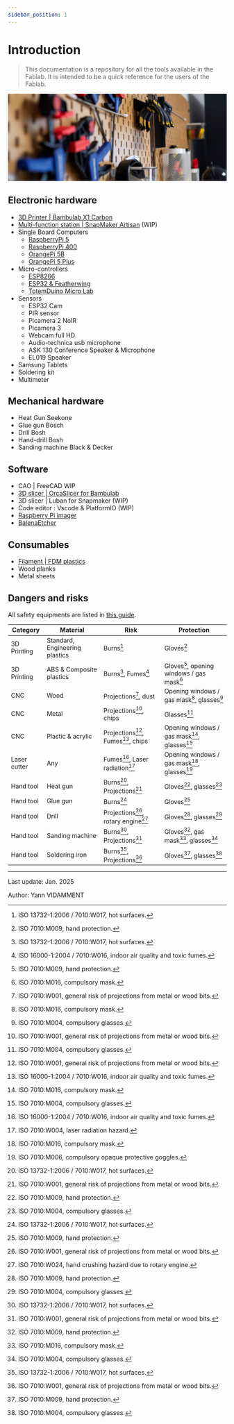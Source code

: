 ```yaml
---
sidebar_position: 1
---
```


# Introduction

> This documentation is a repository for all the tools available in the Fablab. It is intended to be a quick reference for the users of the Fablab.

![Tools](/assets/readme-1.png)

## Electronic hardware

- [3D Printer | Bambulab X1 Carbon](./tutorials/bambulab.md)
- [Multi-function station | SnapMaker Artisan](./tutorials/snapmaker.md) (WIP)
- Single Board Computers
  - [RaspberryPi 5](https://www.raspberrypi.com/products/raspberry-pi-5/)
  - [RaspberryPi 400](https://www.raspberrypi.com/products/raspberry-pi-400/)
  - [OrangePi 5B](http://www.orangepi.org/html/hardWare/computerAndMicrocontrollers/details/Orange-Pi-5B.html)
  - [OrangePi 5 Plus](http://www.orangepi.org/html/hardWare/computerAndMicrocontrollers/details/Orange-Pi-5-plus.html)
- Micro-controllers
  - [ESP8266](https://en.wikipedia.org/wiki/ESP8266)
  - [ESP32 & Featherwing](https://www.adafruit.com/product/4264)
  - [TotemDuino Micro Lab](https://totemmaker.net/product/totemduino-microlab/)
- Sensors
  - ESP32 Cam
  - PIR sensor
  - Picamera 2 NoIR
  - Picamera 3
  - Webcam full HD
  - Audio-technica usb microphone
  - ASK 130 Conference Speaker & Microphone
  - EL019 Speaker
- Samsung Tablets
- Soldering kit
- Multimeter

## Mechanical hardware

- Heat Gun Seekone
- Glue gun Bosch
- Drill Bosh
- Hand-drill Bosh
- Sanding machine Black & Decker

## Software

- CAO | FreeCAD WIP
- [3D slicer | OrcaSlicer for Bambulab](./tutorials/orcaslicer.md)
- 3D slicer | Luban for Snapmaker (WIP)
- Code editor : Vscode & PlatformIO (WIP)
- [Raspberry Pi imager](https://www.raspberrypi.com/software/)
- [BalenaEtcher](https://etcher.balena.io/)

## Consumables

- [Filament | FDM plastics](./tutorials/filament.md)
- Wood planks
- Metal sheets

## Dangers and risks

All safety equipments are listed in [this guide](./tutorials/equipements.md).

| Category     | Material                       | Risk                               | Protection                                  |
| ------------ | ------------------------------ | ---------------------------------- | ------------------------------------------- |
| 3D Printing  | Standard, Engineering plastics | Burns[^1]                          | Gloves[^2]                                  |
| 3D Printing  | ABS & Composite plastics       | Burns[^1], Fumes[^3]               | Gloves[^2], opening windows / gas mask[^4]  |
| CNC          | Wood                           | Projections[^5], dust              | Opening windows / gas mask[^4], glasses[^6] |
| CNC          | Metal                          | Projections[^5], chips             | Glasses[^6]                                 |
| CNC          | Plastic & acrylic              | Projections[^5], Fumes[^3], chips  | Opening windows / gas mask[^4], glasses[^6] |
| Laser cutter | Any                            | Fumes[^3], Laser radiation[^7]     | Opening windows / gas mask[^4], glasses[^8] |
| Hand tool    | Heat gun                       | Burns[^1], Projections[^5]         | Gloves[^2], glasses[^6]                     |
| Hand tool    | Glue gun                       | Burns[^1]                          | Gloves[^2]                                  |
| Hand tool    | Drill                          | Projections[^5], rotary engine[^9] | Gloves[^2], glasses[^6]                     |
| Hand tool    | Sanding machine                | Burns[^1], Projections[^5]         | Gloves[^2], gas mask[^4], glasses[^6]       |
| Hand tool    | Soldering iron                 | Burns[^1], Projections[^5]         | Gloves[^2], glasses[^6]                     |

---

Last update: Jan. 2025

Author: Yann VIDAMMENT

[^1]: ISO 13732-1:2006 / 7010:W017, hot surfaces.
[^2]: ISO 7010:M009, hand protection.
[^3]: ISO 16000-1:2004 / 7010:W016, indoor air quality and toxic fumes.
[^4]: ISO 7010:M016, compulsory mask.
[^5]: ISO 7010:W001, general risk of projections from metal or wood bits.
[^6]: ISO 7010:M004, compulsory glasses.
[^7]: ISO 7010:W004, laser radiation hazard.
[^8]: ISO 7010:M006, compulsory opaque protective goggles.
[^9]: ISO 7010:W024, hand crushing hazard due to rotary engine.
